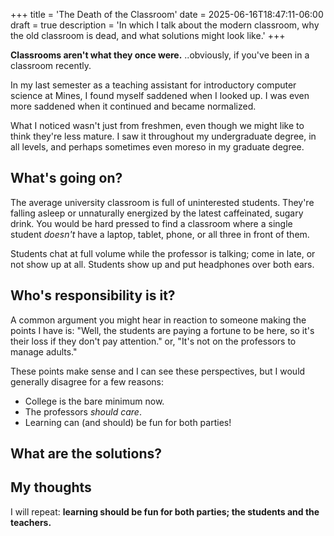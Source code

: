 +++
title = 'The Death of the Classroom'
date = 2025-06-16T18:47:11-06:00
draft = true
description = 'In which I talk about the modern classroom, why the old classroom is dead, and what solutions might look like.'
+++

**Classrooms aren't what they once were.**
..obviously, if you've been in a classroom recently.

In my last semester as a teaching assistant for introductory computer science at Mines, I found myself saddened when I looked up. I was even more saddened when it continued and became normalized.

What I noticed wasn't just from freshmen, even though we might like to think they're less mature. I saw it throughout my undergraduate degree, in all levels, and perhaps sometimes even moreso in my graduate degree.

## What's going on?

The average university classroom is full of uninterested students. They're falling asleep or unnaturally energized by the latest caffeinated, sugary drink. You would be hard pressed to find a classroom where a single student *doesn't* have a laptop, tablet, phone, or all three in front of them.

Students chat at full volume while the professor is talking; come in late, or not show up at all. Students show up and put headphones over both ears.

## Who's responsibility is it?

A common argument you might hear in reaction to someone
making the points I have is: "Well, the students are paying a fortune to be here, so it's their loss if they don't pay attention." or, "It's not on the professors to manage adults."

These points make sense and I can see these perspectives, but I would generally disagree for a few reasons:
* College is the bare minimum now.
* The professors *should care*.
* Learning can (and should) be fun for both parties!

## What are the solutions?


## My thoughts

I will repeat: **learning should be fun for both parties; the students and the teachers.**
